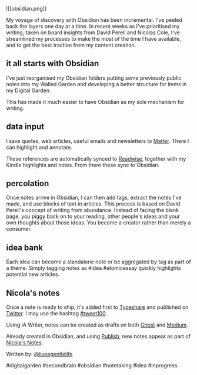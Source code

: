 ![[obsidian.png]]

My voyage of discovery with Obsidian has been incremental. I've peeled back the layers one day at a time. In recent weeks as I've prioritised my writing, taken on board insights from David Perell and Nicolas Cole, I've streamlined my processes to make the most of the time I have available, and to get the best traction from my content creation. 

## it all starts with Obsidian

I've just reorganised my Obsidian folders putting some previously public notes into my Walled Garden and developing a better structure for items in my Digital Garden.

This has made it much easier to have Obsidian as my sole mechanism for writing.

## data input

I save quotes, web articles, useful emails and newsletters to [Matter](https://getmatter.app/). There I can highlight and annotate.

These references are automatically synced to [Readwise](https://readwise.io/), together with my Kindle highlights and notes. From there these sync to Obsidian.

## percolation

Once notes arrive in Obsidian, I can then add tags, extract the notes I've made, and use blocks of text in articles. This process is based on David Perell's concept of writing from abundance. Instead of facing the blank page, you piggy back on to your reading, other people's ideas and your own thoughts about those ideas. You become a creator rather than merely a consumer.

## idea bank

Each idea can become a standalone note or be aggregated by tag as part of a theme. Simply tagging notes as #idea #atomicessay quickly highlights potential new articles.

## Nicola's notes

Once a note is ready to ship, it's added first to [Typeshare](https://typeshare.co/) and published on [Twitter](https://twitter.com/liveagentlelife). I may use the hashtag [#tweet100](https://tweet100.com/).

Using iA Writer, notes can be created as drafts on both [Ghost](https://www.agentlelife.co.uk/) and [Medium](https://liveagentlelife.medium.com/). 

Already created in Obsidian, and using [Publish](https://obsidian.md/publish), new notes appear as part of [Nicola's Notes](https://nicolasnotes.co.uk/).

Written by: [@liveagentlelife](https://twitter.com/liveagentlelife)

#digitalgarden #secondbrain #obsidian #notetaking #idea #inprogress